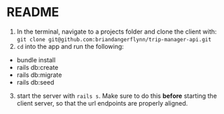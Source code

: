 # README

1. In the terminal, navigate to a projects folder and clone the client with: `git clone git@github.com:briandangerflynn/trip-manager-api.git`
2. `cd` into the app and run the following:
  - bundle install
  - rails db:create
  - rails db:migrate
  - rails db:seed
3. start the server with `rails s`. Make sure to do this **before** starting the client server, so that the url endpoints are properly aligned.
